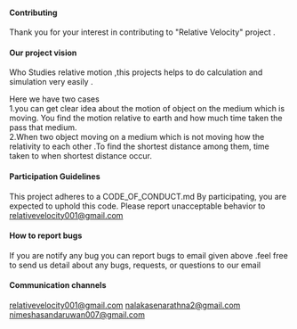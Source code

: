 <h4>Contributing </h4>

Thank you for your interest in contributing to "Relative Velocity"  project .

<h4>Our project vision </h4>
Who Studies relative motion ,this projects helps to do calculation  and simulation very easily .<br>

Here we have two cases<br>
1.you can get clear idea about the motion of object on the medium which is moving. You find the motion relative to earth and how much time taken the pass that medium.<br>
2.When two object moving on a medium which is not moving how the relativity to each other .To find the shortest distance among them, time taken to when shortest distance occur.<br>
	
<h4>Participation Guidelines</h4>

This project adheres to a CODE_OF_CONDUCT.md By participating, you are expected to uphold this code. Please report unacceptable behavior to relativevelocity001@gmail.com

<h4>How to report bugs</h4>


If you are notify any bug you can  report bugs to email given above .feel free to send us detail about any bugs, requests, or questions to our email

<h4>Communication channels</h4>

relativevelocity001@gmail.com
nalakasenarathna2@gmail.com
nimeshasandaruwan007@gmail.com




 
